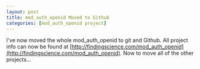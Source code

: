 ```yaml
---
layout: post
title: mod_auth_openid Moved to Github
categories: [mod_auth_openid project]
---
```

I've now moved the whole mod_auth_openid to git and Github.  All project info can now be found at
[http://findingscience.com/mod_auth_openid](http://findingscience.com/mod_auth_openid).  Now to
move all of the other projects...